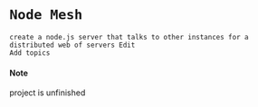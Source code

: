 # `Node Mesh`
```
create a node.js server that talks to other instances for a distributed web of servers Edit
Add topics
```
#### Note
project is unfinished
